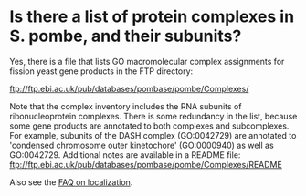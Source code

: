 # Is there a list of protein complexes in S. pombe, and their subunits?
<!-- pombase_categories: Datasets,Genome Statistics and Lists,Using Ontologies -->

Yes, there is a file that lists GO macromolecular complex assignments
for fission yeast gene products in the FTP directory:

<ftp://ftp.ebi.ac.uk/pub/databases/pombase/pombe/Complexes/>

Note that the complex inventory includes the RNA subunits of
ribonucleoprotein complexes. There is some redundancy in the list,
because some gene products are annotated to both complexes and
subcomplexes. For example, subunits of the DASH complex (GO:0042729) are
annotated to 'condensed chromosome outer kinetochore' (GO:0000940) as
well as GO:0042729. Additional notes are available in a README file:
<ftp://ftp.ebi.ac.uk/pub/databases/pombase/pombe/Complexes/README>

Also see the [FAQ on localization](/faq/how-can-i-find-protein-localization-data).

